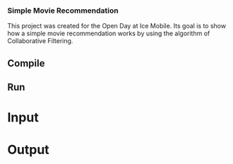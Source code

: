 ### Simple Movie Recommendation

This project was created for the Open Day at Ice Mobile. Its goal is to show how a simple
movie recommendation works by using the algorithm of Collaborative Filtering.

## Compile

## Run

# Input

# Output

